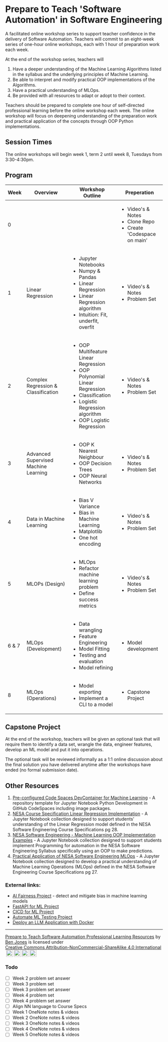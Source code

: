 # Prepare to Teach 'Software Automation' in Software Engineering

A facilitated online workshop series to support teacher confidence in the delivery of Software Automation. Teachers will commit to an eight-week series of one-hour online workshops, each with 1 hour of preparation work each week.

At the end of the workshop series, teachers will

1. Have a deeper understanding of the Machine Learning Algorithms listed in the syllabus and the underlying principles of Machine Learning.
2. Be able to interpret and modify practical OOP implementations of the Algorithms.
3. Have a practical understanding of MLOps.
4. Be provided with all resources to adapt or adopt to their context.

Teachers should be prepared to complete one hour of self-directed professional learning before the online workshop each week. The online workshop will focus on deepening understanding of the preparation work and practical application of the concepts through OOP Python implementations.

## Session Times

The online workshops will begin week 1, term 2 until week 8, Tuesdays from 3:30-4:30pm.

## Program

| Week  | Overview                             | Workshop Outline                                                                                                                                                                           | Preperation                                                                             |
| ----- | ------------------------------------ | ------------------------------------------------------------------------------------------------------------------------------------------------------------------------------------------ | --------------------------------------------------------------------------------------- |
| 0     |                                      |                                                                                                                                                                                            | <ul><li>Video's & Notes</li><li>Clone Repo</li><li>Create 'Codespace on main'</li></ul> |
| 1     | Linear Regression                    | <ul><li>Jupyter Notebooks</li><li>Numpy & Pandas</li><li>Linear Regression</li><li>Linear Regression algorithm</li><li>Intuition: Fit, underfit, overfit</li></ul>                         | <ul><li>Video's & Notes</li><li>Problem Set</li></ul>                                   |
| 2     | Complex Regression & Classification  | <ul><li>OOP Multifeature Linear Regression</li><li>OOP Polynomial Linear Regression</li><li>Classification</li><li>Logistic Regression algorithm</li><li>OOP Logistic Regression</li></ul> | <ul><li>Video's & Notes</li><li>Problem Set</li></ul>                                   |
| 3     | Advanced Supervised Machine Learning | <ul><li>OOP K Nearest Neighbour</li><li>OOP Decision Trees</li><li>OOP Neural Networks</li></ul>                                                                                           | <ul><li>Video's & Notes</li><li>Problem Set</li></ul>                                   |
| 4     | Data in Machine Learning             | <ul><li>Bias V Variance</li><li>Bias in Machine Learning</li><li>Matplotlib</li><li>One hot encoding</li></ul>                                                                             | <ul><li>Video's & Notes</li><li>Problem Set</li></ul>                                   |
| 5     | MLOPs (Design)                       | <ul><li>MLOps</li><li>Refactor machine learning problem</li><li>Define success metrics</li></ul>                                                                                           | <ul><li>Video's & Notes</li><li>Problem Set</li></ul>                                   |
| 6 & 7 | MLOps (Development)                  | <ul><li>Data wrangling</li><li>Feature Engineering</li><li>Model Fitting</li><li>Testing and evaluation</li><li>Model refining</li></ul>                                                   | <ul><li>Model development</li></ul>                                                     |
| 8     | MLOps (Operations)                   | <ul><li>Model exporting</li><li>Implement a CLI to a model</li></ul>                                                                                                                       | <ul><li>Capstone Project</li></ul>                                                      |

## Capstone Project

At the end of the workshop, teachers will be given an optional task that will require them to identify a data set, wrangle the data, engineer features, develop an ML model and put it into operations.

The optional task will be reviewed informally as a 1:1 online discussion about the final solution you have delivered anytime after the workshops have ended (no formal submission date).

## Other Resources

1. [Pre-configured Code Spaces DevContainer for Machine Learning](https://github.com/TempeHS/TempeHS_Jupyter-Notebook_DevContainer) - A repository template for Jupyter Notebook Python Development in GitHub CodeSpaces including image packages.
2. [NESA Course Specification Linear Regression Implementation](https://github.com/TempeHS/NESA_Course_Specifications_Linear_Regression) - A Jupyter Notebook collection designed to support students' understanding of the Linear Regression model defined in the NESA Software Engineering Course Specifications pg 28.
3. [NESA Software Engineering - Machine Learning OOP Implementation Examples](https://github.com/TempeHS/Machine_Learning_OOP_Implementation_Examples) - A Jupyter Notebook collection designed to support students implement Programming for automation in the NESA Software Engineering Syllabus specifically using an OOP to make predictions.
4. [Practical Application of NESA Software Engineering MLOps](https://github.com/TempeHS/Practical-Application-of-NESA-Software-Engineering-MLOps) - A Jupyter Notebook collection designed to develop a practical understanding of Machine Learning Operations (MLOps) defined in the NESA Software Engineering Course Specifications pg 27.

### External links:

- [AI Fairness Project](https://github.com/Trusted-AI/AIF360) - detect and mitigate bias in machine learning models
- [FastAPI for ML Project](https://github.com/kingabzpro/FastAPI-for-ML)
- [CICD for ML Project](https://github.com/kingabzpro/CICD-for-Machine-Learning)
- [Automate ML Testing Project](https://github.com/kingabzpro/Automating-Machine-Learning-Testing)
- [Deploy an LLM Application with Docker](https://github.com/kingabzpro/Deploying-LLM-Applications-with-Docker)

<HR>

<p xmlns:cc="http://creativecommons.org/ns#" xmlns:dct="http://purl.org/dc/terms/"><a property="dct:title" rel="cc:attributionURL" href="https://github.com/TempeHS/Prepare-to-Teach-Software-Automation_Resources">Prepare to Teach Software Automation Professional Learning Resources</a> by <a rel="cc:attributionURL dct:creator" property="cc:attributionName" href="https://github.com/benpaddlejones">Ben Jones</a> is licensed under <a href="https://creativecommons.org/licenses/by-nc-sa/4.0/?ref=chooser-v1" target="_blank" rel="license noopener noreferrer" style="display:inline-block; ">Creative Commons Attribution-NonCommercial-ShareAlike 4.0 International<img style="height:22px!important; margin-left:3px; vertical-align:text-bottom; " src="https://mirrors.creativecommons.org/presskit/icons/cc.svg?ref=chooser-v1" alt=""><img style="height:22px!important; margin-left:3px; vertical-align:text-bottom; " src="https://mirrors.creativecommons.org/presskit/icons/by.svg?ref=chooser-v1" alt=""><img style="height:22px!important; margin-left:3px; vertical-align:text-bottom; " src="https://mirrors.creativecommons.org/presskit/icons/nc.svg?ref=chooser-v1" alt=""><img style="height:22px!important; margin-left:3px; vertical-align:text-bottom; " src="https://mirrors.creativecommons.org/presskit/icons/sa.svg?ref=chooser-v1" alt=""></a></p>

### Todo

- [ ] Week 2 problem set answer
- [ ] Week 3 problem set
- [ ] Week 3 problem set answer
- [ ] Week 4 problem set
- [ ] Week 4 problem set answer
- [ ] Align NN language to Course Specs
- [ ] Week 1 OneNote notes & videos
- [ ] Week 2 OneNote notes & videos
- [ ] Week 3 OneNote notes & videos
- [ ] Week 4 OneNote notes & videos
- [ ] Week 5 OneNote notes & videos
